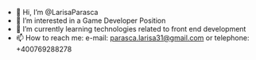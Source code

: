 - 👋 Hi, I’m @LarisaParasca
- 👀 I’m interested in a Game Developer Position
- 🌱 I’m currently learning technologies related to front end development
- 📫 How to reach me: e-mail: parasca.larisa31@gmail.com or telephone: +400769288278


